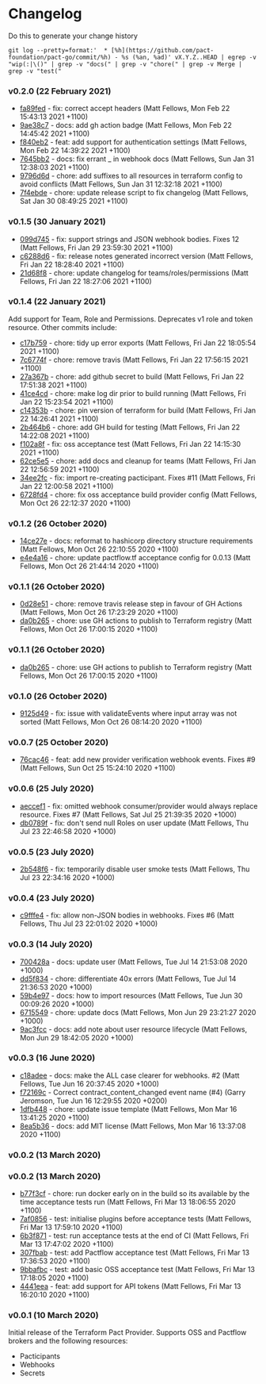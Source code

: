 # Changelog
Do this to generate your change history

    git log --pretty=format:'  * [%h](https://github.com/pact-foundation/pact-go/commit/%h) - %s (%an, %ad)' vX.Y.Z..HEAD | egrep -v "wip(:|\()" | grep -v "docs(" | grep -v "chore(" | grep -v Merge | grep -v "test("

<a name="0.0.1"></a>

### v0.2.0 (22 February 2021)
  * [fa89fed](https://github.com/pactflow/terraform/commit/fa89fed) - fix: correct accept headers (Matt Fellows, Mon Feb 22 15:43:13 2021 +1100)
  * [9ae38c7](https://github.com/pactflow/terraform/commit/9ae38c7) - docs: add gh action badge (Matt Fellows, Mon Feb 22 14:45:42 2021 +1100)
  * [f840eb2](https://github.com/pactflow/terraform/commit/f840eb2) - feat: add support for authentication settings (Matt Fellows, Mon Feb 22 14:39:22 2021 +1100)
  * [7645bb2](https://github.com/pactflow/terraform/commit/7645bb2) - docs: fix errant _ in webhook docs (Matt Fellows, Sun Jan 31 12:38:03 2021 +1100)
  * [9796d6d](https://github.com/pactflow/terraform/commit/9796d6d) - chore: add suffixes to all resources in terraform config to avoid conflicts (Matt Fellows, Sun Jan 31 12:32:18 2021 +1100)
  * [7f4ebde](https://github.com/pactflow/terraform/commit/7f4ebde) - chore: update release script to fix changelog (Matt Fellows, Sat Jan 30 08:49:25 2021 +1100)

### v0.1.5 (30 January 2021)
  * [099d745](https://github.com/pactflow/terraform/commit/099d745) - fix: support strings and JSON webhook bodies. Fixes 12 (Matt Fellows, Fri Jan 29 23:59:30 2021 +1100)
  * [c6288d6](https://github.com/pactflow/terraform/commit/c6288d6) - fix: release notes generated incorrect version (Matt Fellows, Fri Jan 22 18:28:40 2021 +1100)
  * [21d68f8](https://github.com/pactflow/terraform/commit/21d68f8) - chore: update changelog for teams/roles/permissions (Matt Fellows, Fri Jan 22 18:27:06 2021 +1100)

### v0.1.4 (22 January 2021)

  Add support for Team, Role and Permissions. Deprecates v1 role and token resource. Other commits include:

  * [c17b759](https://github.com/pactflow/terraform/commit/c17b759) - chore: tidy up error exports (Matt Fellows, Fri Jan 22 18:05:54 2021 +1100)
  * [7c6774f](https://github.com/pactflow/terraform/commit/7c6774f) - chore: remove travis (Matt Fellows, Fri Jan 22 17:56:15 2021 +1100)
  * [27a367b](https://github.com/pactflow/terraform/commit/27a367b) - chore: add github secret to build (Matt Fellows, Fri Jan 22 17:51:38 2021 +1100)
  * [41ce4cd](https://github.com/pactflow/terraform/commit/41ce4cd) - chore: make log dir prior to build running (Matt Fellows, Fri Jan 22 15:23:54 2021 +1100)
  * [c14353b](https://github.com/pactflow/terraform/commit/c14353b) - chore: pin version of terraform for build (Matt Fellows, Fri Jan 22 14:26:41 2021 +1100)
  * [2b464b6](https://github.com/pactflow/terraform/commit/2b464b6) - chore: add GH build for testing (Matt Fellows, Fri Jan 22 14:22:08 2021 +1100)
  * [f102a8f](https://github.com/pactflow/terraform/commit/f102a8f) - fix: oss acceptance test (Matt Fellows, Fri Jan 22 14:15:30 2021 +1100)
  * [62ce5e5](https://github.com/pactflow/terraform/commit/62ce5e5) - chore: add docs and cleanup for teams (Matt Fellows, Fri Jan 22 12:56:59 2021 +1100)
  * [34ee2fc](https://github.com/pactflow/terraform/commit/34ee2fc) - fix: import re-creating pacticipant. Fixes #11 (Matt Fellows, Fri Jan 22 12:00:58 2021 +1100)
  * [6728fd4](https://github.com/pactflow/terraform/commit/6728fd4) - chore: fix oss acceptance build provider config (Matt Fellows, Mon Oct 26 22:12:37 2020 +1100)

### v0.1.2 (26 October 2020)
  * [14ce27e](https://github.com/pactflow/terraform/commit/14ce27e) - docs: reformat to hashicorp directory structure requirements (Matt Fellows, Mon Oct 26 22:10:55 2020 +1100)
  * [e4e4a16](https://github.com/pactflow/terraform/commit/e4e4a16) - chore: update pactflow.tf acceptance config for 0.0.13 (Matt Fellows, Mon Oct 26 21:44:14 2020 +1100)

### v0.1.1 (26 October 2020)
  * [0d28e51](https://github.com/pactflow/terraform/commit/0d28e51) - chore: remove travis release step in favour of GH Actions (Matt Fellows, Mon Oct 26 17:23:29 2020 +1100)
  * [da0b265](https://github.com/pactflow/terraform/commit/da0b265) - chore: use GH actions to publish to Terraform registry (Matt Fellows, Mon Oct 26 17:00:15 2020 +1100)

### v0.1.1 (26 October 2020)
  * [da0b265](https://github.com/pactflow/terraform/commit/da0b265) - chore: use GH actions to publish to Terraform registry (Matt Fellows, Mon Oct 26 17:00:15 2020 +1100)

### v0.1.0 (26 October 2020)
  * [9125d49](https://github.com/pactflow/terraform/commit/9125d49) - fix: issue with validateEvents where input array was not sorted (Matt Fellows, Mon Oct 26 08:14:20 2020 +1100)

### v0.0.7 (25 October 2020)
  * [76cac46](https://github.com/pactflow/terraform/commit/76cac46) - feat: add new provider verification webhook events. Fixes #9 (Matt Fellows, Sun Oct 25 15:24:10 2020 +1100)

### v0.0.6 (25 July 2020)
  * [aeccef1](https://github.com/pactflow/terraform/commit/aeccef1) - fix: omitted webhook consumer/provider would always replace resource. Fixes #7 (Matt Fellows, Sat Jul 25 21:39:35 2020 +1000)
  * [db0789f](https://github.com/pactflow/terraform/commit/db0789f) - fix: don't send null Roles on user update (Matt Fellows, Thu Jul 23 22:46:58 2020 +1000)

### v0.0.5 (23 July 2020)
  * [2b548f6](https://github.com/pactflow/terraform/commit/2b548f6) - fix: temporarily disable user smoke tests (Matt Fellows, Thu Jul 23 22:34:16 2020 +1000)

### v0.0.4 (23 July 2020)
  * [c9fffe4](https://github.com/pactflow/terraform/commit/c9fffe4) - fix: allow non-JSON bodies in webhooks. Fixes #6 (Matt Fellows, Thu Jul 23 22:01:02 2020 +1000)

### v0.0.3 (14 July 2020)
  * [700428a](https://github.com/pactflow/terraform/commit/700428a) - docs: update user (Matt Fellows, Tue Jul 14 21:53:08 2020 +1000)
  * [dd5f834](https://github.com/pactflow/terraform/commit/dd5f834) - chore: differentiate 40x errors (Matt Fellows, Tue Jul 14 21:36:53 2020 +1000)
  * [59b4e97](https://github.com/pactflow/terraform/commit/59b4e97) - docs: how to import resources (Matt Fellows, Tue Jun 30 00:09:26 2020 +1000)
  * [6715549](https://github.com/pactflow/terraform/commit/6715549) - chore: update docs (Matt Fellows, Mon Jun 29 23:21:27 2020 +1000)
  * [9ac3fcc](https://github.com/pactflow/terraform/commit/9ac3fcc) - docs: add note about user resource lifecycle (Matt Fellows, Mon Jun 29 18:42:05 2020 +1000)

### v0.0.3 (16 June 2020)
 * [c18adee](https://github.com/pactflow/terraform/commit/c18adee) - docs: make the ALL case clearer for webhooks. #2 (Matt Fellows, Tue Jun 16 20:37:45 2020 +1000)
 * [f72169c](https://github.com/pactflow/terraform/commit/f72169c) - Correct contract_content_changed event name (#4) (Garry Jeromson, Tue Jun 16 12:29:55 2020 +0200)
 * [1dfb448](https://github.com/pactflow/terraform/commit/1dfb448) - chore: update issue template (Matt Fellows, Mon Mar 16 13:41:25 2020 +1100)
 * [8ea5b36](https://github.com/pactflow/terraform/commit/8ea5b36) - docs: add MIT license (Matt Fellows, Mon Mar 16 13:37:08 2020 +1100)

### v0.0.2 (13 March 2020)


### v0.0.2 (13 March 2020)
 * [b77f3cf](https://github.com/pactflow/terraform/commit/b77f3cf) - chore: run docker early on in the build so its available by the time acceptance tests run (Matt Fellows, Fri Mar 13 18:06:55 2020 +1100)
 * [7af0856](https://github.com/pactflow/terraform/commit/7af0856) - test: initialise plugins before acceptance tests (Matt Fellows, Fri Mar 13 17:59:10 2020 +1100)
 * [6b3f871](https://github.com/pactflow/terraform/commit/6b3f871) - test: run acceptance tests at the end of CI (Matt Fellows, Fri Mar 13 17:47:02 2020 +1100)
 * [307fbab](https://github.com/pactflow/terraform/commit/307fbab) - test: add Pactflow acceptance test (Matt Fellows, Fri Mar 13 17:36:53 2020 +1100)
 * [9bbafbc](https://github.com/pactflow/terraform/commit/9bbafbc) - test: add basic OSS acceptance test (Matt Fellows, Fri Mar 13 17:18:05 2020 +1100)
 * [4441eea](https://github.com/pactflow/terraform/commit/4441eea) - feat: add support for API tokens (Matt Fellows, Fri Mar 13 16:20:10 2020 +1100)

### v0.0.1 (10 March 2020)

Initial release of the Terraform Pact Provider. Supports OSS and Pactflow brokers and the following resources:

* Pacticipants
* Webhooks
* Secrets
